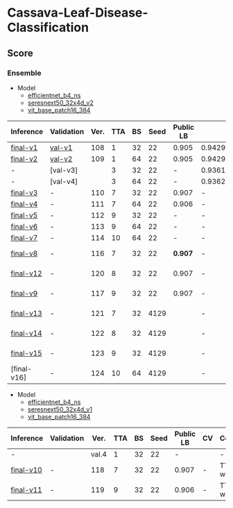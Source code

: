 # Cassava-Leaf-Disease-Classification

## Score

### Ensemble

- Model
    - [efficientnet_b4_ns]
    - [seresnext50_32x4d_v2]
    - [vit_base_patch16_384]

| Inference   | Validation | Ver. | TTA | BS  | Seed | Public LB | CV                 | Comment    |
| ---         | ---        | ---  | --- | --- | ---  | ---       | ---                | ---        |
| [final-v1]  | [val-v1]   | 108  | 1   | 32  | 22   | 0.905     | 0.9429319968105707 | -          |
| [final-v2]  | [val-v2]   | 109  | 1   | 64  | 22   | 0.905     | 0.9429319968105707 | -          |
| -           | [val-v3]   |      | 3   | 32  | 22   | -         | 0.9361734442039716 | -          |
| -           | [val-v4]   |      | 3   | 64  | 22   | -         | 0.9362114136006379 | -          |
| [final-v3]  | -          | 110  | 7   | 32  | 22   | 0.907     | -                  | -          |
| [final-v4]  | -          | 111  | 7   | 64  | 22   | 0.906     | -                  | -          |
| [final-v5]  | -          | 112  | 9   | 32  | 22   | -         | -                  | -          |
| [final-v6]  | -          | 113  | 9   | 64  | 22   | -         | -                  | -          |
| [final-v7]  | -          | 114  | 10  | 64  | 22   | -         | -                  | -          |
| [final-v8]  | -          | 116  | 7   | 32  | 22   | **0.907** | -                  | TTA weight |
| [final-v12] | -          | 120  | 8   | 32  | 22   | 0.907     | -                  | TTA weight |
| [final-v9]  | -          | 117  | 9   | 32  | 22   | 0.907     | -                  | TTA weight |
| [final-v13] | -          | 121  | 7   | 32  | 4129 |           | -                  | TTA weight |
| [final-v14] | -          | 122  | 8   | 32  | 4129 |           | -                  | TTA weight |
| [final-v15] | -          | 123  | 9   | 32  | 4129 |           | -                  | TTA weight |
| [final-v16] | -          | 124  | 10  | 64  | 4129 |           | -                  | TTA weight |

- Model
    - [efficientnet_b4_ns]
    - [seresnext50_32x4d_v1]
    - [vit_base_patch16_384]

| Inference   | Validation | Ver.  | TTA | BS  | Seed | Public LB | CV  | Comment    |
| ---         | ---        | ---   | --- | --- | ---  | ---       | --- | ---        |
| -           |            | val.4 | 1   | 32  | 22   | -         |     | -          |
| [final-v10] | -          | 118   | 7   | 32  | 22   | 0.907     | -   | TTA weight |
| [final-v11] | -          | 119   | 9   | 32  | 22   | 0.906     | -   | TTA weight |

[final-v1]: https://github.com/IMOKURI/Cassava-Leaf-Disease-Classification/commit/35741622e876fe21950b8bf19358082a9c11692b
[final-v2]: https://github.com/IMOKURI/Cassava-Leaf-Disease-Classification/commit/2660543d37c5f6c994c43e6f75025553aa276892
[final-v3]: https://github.com/IMOKURI/Cassava-Leaf-Disease-Classification/commit/eef41a3d1b49cbf98b856c7e7cfb9a694c86b707
[final-v4]: https://github.com/IMOKURI/Cassava-Leaf-Disease-Classification/commit/f84fb35da9f75cbab7817cde3af8093075ac47df
[final-v5]: https://github.com/IMOKURI/Cassava-Leaf-Disease-Classification/commit/2f74efb27ee96c0b7cb278274cd541933f5c94cc
[final-v6]: https://github.com/IMOKURI/Cassava-Leaf-Disease-Classification/commit/c89e9479f3aa6e3848fbf497c2c0be0974662bd2
[final-v7]: https://github.com/IMOKURI/Cassava-Leaf-Disease-Classification/commit/adcd3fb90429b35f1b31813ca249e9e7d679544a
[final-v8]: https://github.com/IMOKURI/Cassava-Leaf-Disease-Classification/commit/fc3a88d14ad9ae2dbc5d796e024fd0484add2b03
[final-v9]: https://github.com/IMOKURI/Cassava-Leaf-Disease-Classification/commit/279ec7a9d1a68b4cdbf7da91bdb5d6f5498b507f
[final-v10]: https://github.com/IMOKURI/Cassava-Leaf-Disease-Classification/commit/bac47c98baeedea96c325134dc16ac00fdd97725
[final-v11]: https://github.com/IMOKURI/Cassava-Leaf-Disease-Classification/commit/19ac6d11ba87808f2f3a186c0fa131c1ab6d7e38
[final-v12]: https://github.com/IMOKURI/Cassava-Leaf-Disease-Classification/commit/e0c553d546dcf17f9efd1bb981938c216724c614
[final-v13]: https://github.com/IMOKURI/Cassava-Leaf-Disease-Classification/commit/ed6e49781a4d1d3d912263f1e591dbfbd83fa4c8
[final-v14]: https://github.com/IMOKURI/Cassava-Leaf-Disease-Classification/commit/
[final-v15]: https://github.com/IMOKURI/Cassava-Leaf-Disease-Classification/commit/
[final-v15]: https://github.com/IMOKURI/Cassava-Leaf-Disease-Classification/commit/
[val-v1]: https://github.com/IMOKURI/Cassava-Leaf-Disease-Classification/commit/f7143beaf5c25829e686f94162cdfa7d0d88d7b1
[val-v2]: https://github.com/IMOKURI/Cassava-Leaf-Disease-Classification/commit/e4e5a946cdce5a90451825fa0578ec5922f0cc93
[efficientnet_b4_ns]: https://github.com/imokuri/cassava-leaf-disease-classification/commit/f639150116370039666b7bab452abd85932f4d24
[seresnext50_32x4d_v1]: https://github.com/IMOKURI/Cassava-Leaf-Disease-Classification/commit/448848da662d9f7347b39439fb0af771ff019fd7
[seresnext50_32x4d_v2]: https://github.com/IMOKURI/Cassava-Leaf-Disease-Classification/commit/fb7397ca97d624eb4db467c3d67a4c492313aaad
[vit_base_patch16_384]: https://github.com/IMOKURI/Cassava-Leaf-Disease-Classification/commit/9b7093ed7501254f7705edd31f96467f2be00d8b
